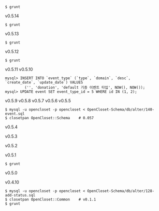     $ grunt

v0.5.14

    $ grunt


v0.5.13

    $ grunt

v0.5.12

    $ grunt

v0.5.11
v0.5.10

    mysql> INSERT INTO `event_type` (`type`, `domain`, `desc`, `create_date`, `update_date`) VALUES
             ('', 'donation', 'default 기증 이벤트 타입', NOW(), NOW());
    mysql> UPDATE event SET event_type_id = 5 WHERE id IN (1, 2);

v0.5.9
v0.5.8
v0.5.7
v0.5.6
v0.5.5

    $ mysql -u opencloset -p opencloset < OpenCloset-Schema/db/alter/140-event.sql
    $ closetpan OpenCloset::Schema    # 0.057

v0.5.4

v0.5.3

v0.5.2

v0.5.1

    $ grunt

v0.5.0

v0.4.10

    $ mysql -u opencloset -p opencloset < OpenCloset-Schema/db/alter/128-add-status.sql
    $ closetpan OpenCloset::Common    # v0.1.1
    $ grunt
